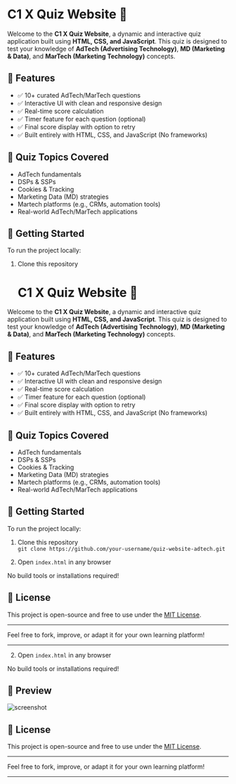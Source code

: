 # C1 X Quiz Website 🎯

Welcome to the **C1 X Quiz Website**, a dynamic and interactive quiz application built using **HTML, CSS, and JavaScript**. This quiz is designed to test your knowledge of **AdTech (Advertising Technology)**, **MD (Marketing & Data)**, and **MarTech (Marketing Technology)** concepts.

## 🌟 Features

- ✅ 10+ curated AdTech/MarTech questions
- ✅ Interactive UI with clean and responsive design
- ✅ Real-time score calculation
- ✅ Timer feature for each question (optional)
- ✅ Final score display with option to retry
- ✅ Built entirely with HTML, CSS, and JavaScript (No frameworks)

## 🧠 Quiz Topics Covered

- AdTech fundamentals
- DSPs & SSPs
- Cookies & Tracking
- Marketing Data (MD) strategies
- Martech platforms (e.g., CRMs, automation tools)
- Real-world AdTech/MarTech applications

## 🚀 Getting Started

To run the project locally:

1. Clone this repository  
   # C1 X Quiz Website 🎯

Welcome to the **C1 X Quiz Website**, a dynamic and interactive quiz application built using **HTML, CSS, and JavaScript**. This quiz is designed to test your knowledge of **AdTech (Advertising Technology)**, **MD (Marketing & Data)**, and **MarTech (Marketing Technology)** concepts.

## 🌟 Features

- ✅ 10+ curated AdTech/MarTech questions
- ✅ Interactive UI with clean and responsive design
- ✅ Real-time score calculation
- ✅ Timer feature for each question (optional)
- ✅ Final score display with option to retry
- ✅ Built entirely with HTML, CSS, and JavaScript (No frameworks)

## 🧠 Quiz Topics Covered

- AdTech fundamentals
- DSPs & SSPs
- Cookies & Tracking
- Marketing Data (MD) strategies
- Martech platforms (e.g., CRMs, automation tools)
- Real-world AdTech/MarTech applications

## 🚀 Getting Started

To run the project locally:

1. Clone this repository  
   `git clone https://github.com/your-username/quiz-website-adtech.git`

2. Open `index.html` in any browser

No build tools or installations required!

## 📄 License

This project is open-source and free to use under the [MIT License](LICENSE).

---

Feel free to fork, improve, or adapt it for your own learning platform!

---



2. Open `index.html` in any browser

No build tools or installations required!

## 📸 Preview

![screenshot](./screenshot.png) <!-- Add your own screenshot -->

## 📄 License

This project is open-source and free to use under the [MIT License](LICENSE).

---

Feel free to fork, improve, or adapt it for your own learning platform!

---

